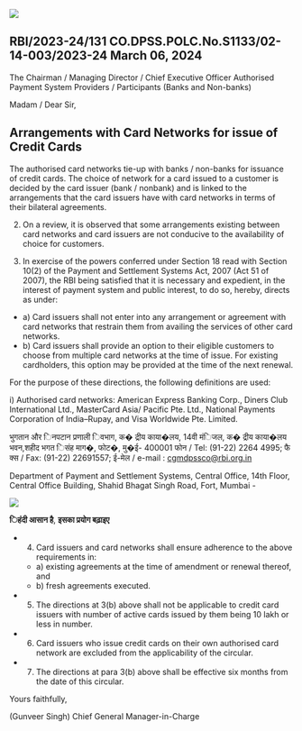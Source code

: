 ![](_page_0_Picture_0.jpeg)

## RBI/2023-24/131 CO.DPSS.POLC.No.S1133/02-14-003/2023-24 March 06, 2024

The Chairman / Managing Director / Chief Executive Officer Authorised Payment System Providers / Participants (Banks and Non-banks)

Madam / Dear Sir,

## **Arrangements with Card Networks for issue of Credit Cards**

The authorised card networks tie-up with banks / non-banks for issuance of credit cards. The choice of network for a card issued to a customer is decided by the card issuer (bank / nonbank) and is linked to the arrangements that the card issuers have with card networks in terms of their bilateral agreements.

2. On a review, it is observed that some arrangements existing between card networks and card issuers are not conducive to the availability of choice for customers.

3. In exercise of the powers conferred under Section 18 read with Section 10(2) of the Payment and Settlement Systems Act, 2007 (Act 51 of 2007), the RBI being satisfied that it is necessary and expedient, in the interest of payment system and public interest, to do so, hereby, directs as under:

- a) Card issuers shall not enter into any arrangement or agreement with card networks that restrain them from availing the services of other card networks.
- b) Card issuers shall provide an option to their eligible customers to choose from multiple card networks at the time of issue. For existing cardholders, this option may be provided at the time of the next renewal.

For the purpose of these directions, the following definitions are used:

i) Authorised card networks: American Express Banking Corp., Diners Club International Ltd., MasterCard Asia/ Pacific Pte. Ltd., National Payments Corporation of India–Rupay, and Visa Worldwide Pte. Limited.

भुगतान और िनपटान प्रणाली िवभाग, क� द्रीय काया�लय, 14वी मंिजल, क� द्रीय काया�लय भवन,शहीद भगत िसंह माग�, फोट�, मु�ई- 400001 फोन / Tel: (91-22) 2264 4995; फै क्स / Fax: (91-22) 22691557; ई-मेल / e-mail : [cgmdpssco@rbi.org.in](mailto:cgmdpssco@rbi.org.in)

Department of Payment and Settlement Systems, Central Office, 14th Floor, Central Office Building, Shahid Bhagat Singh Road, Fort, Mumbai -

![](_page_0_Picture_15.jpeg)

**िहंदी आसान है**, **इसका प्रयोग बढ़ाइए**

- 4. Card issuers and card networks shall ensure adherence to the above requirements in:
	- a) existing agreements at the time of amendment or renewal thereof, and
	- b) fresh agreements executed.
- 5. The directions at 3(b) above shall not be applicable to credit card issuers with number of active cards issued by them being 10 lakh or less in number.
- 6. Card issuers who issue credit cards on their own authorised card network are excluded from the applicability of the circular.
- 7. The directions at para 3(b) above shall be effective six months from the date of this circular.

Yours faithfully,

(Gunveer Singh) Chief General Manager-in-Charge